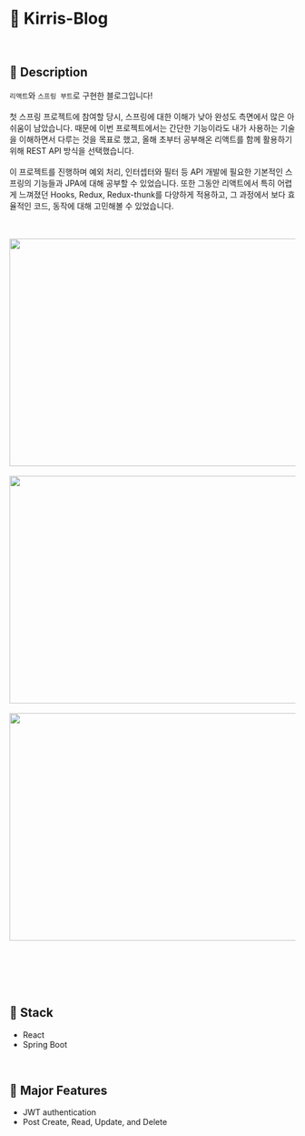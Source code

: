 # 🍺 Kirris-Blog
<br />

## 🎤 Description

`리액트`와 `스프링 부트`로 구현한 블로그입니다!<br /><br />
첫 스프링 프로젝트에 참여할 당시, 스프링에 대한 이해가 낮아 완성도 측면에서 많은 아쉬움이 남았습니다. 
때문에 이번 프로젝트에서는 간단한 기능이라도 내가 사용하는 기술을 이해하면서 다루는 것을 목표로 했고, 올해 초부터 공부해온 리액트를 함께 활용하기 위해 REST API 방식을 선택했습니다.
<br /><br />
이 프로젝트를 진행하며 예외 처리, 인터셉터와 필터 등 API 개발에 필요한 기본적인 스프링의 기능들과 JPA에 대해 공부할 수 있었습니다. 또한 그동안 리액트에서 특히 어렵게 느껴졌던 Hooks, Redux, Redux-thunk를 다양하게 적용하고, 그 과정에서 보다 효율적인 코드, 동작에 대해 고민해볼 수 있었습니다.<br /><br /><br />

<div>
  <img width="800" height="400" src="https://user-images.githubusercontent.com/61813428/134133603-7b8ae53c-8aba-425d-9d1f-e0394008b2b5.gif">
</div>
<br />

<div>
  <img width="800" height="400" src="https://user-images.githubusercontent.com/61813428/134129686-bbfc162c-03ee-434b-9885-f777bd9805d1.gif">
</div>
<br />

<div>
  <img width="800" height="400" src="https://user-images.githubusercontent.com/61813428/134118628-3fdfc944-d1d9-447a-8efa-fbdcebf2819d.gif">
</div>
<br /><br /><br /><br /><br />

## 🔨 Stack

- React
- Spring Boot
<br />

## 🍒 Major Features

- JWT authentication
- Post Create, Read, Update, and Delete
<br />
